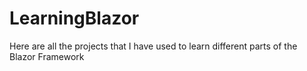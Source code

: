 # LearningBlazor
 Here are all the projects that I have used to learn different parts of the Blazor Framework
